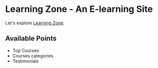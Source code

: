 # Learning Zone - An E-learning Site

Let's explore [Learning Zone](https://review-website-shoieb.netlify.app/).

## Available Points

* Top Courses
* Courses categories
* Testimonials
